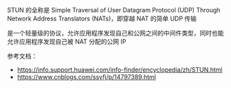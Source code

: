 STUN 的全称是 Simple Traversal of User Datagram Protocol (UDP) Through Network Address Translators (NATs)，即穿越 NAT 的简单 UDP 传输

是一个轻量级的协议，允许应用程序发现自己和公网之间的中间件类型，同时也能允许应用程序发现自己被 NAT 分配的公网 IP

参考文档：

- <https://info.support.huawei.com/info-finder/encyclopedia/zh/STUN.html>
- <https://www.cnblogs.com/ssyfj/p/14797389.html>